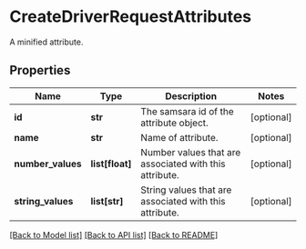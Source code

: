 # CreateDriverRequestAttributes

A minified attribute.
## Properties
Name | Type | Description | Notes
------------ | ------------- | ------------- | -------------
**id** | **str** | The samsara id of the attribute object. | [optional] 
**name** | **str** | Name of attribute. | [optional] 
**number_values** | **list[float]** | Number values that are associated with this attribute. | [optional] 
**string_values** | **list[str]** | String values that are associated with this attribute. | [optional] 

[[Back to Model list]](../README.md#documentation-for-models) [[Back to API list]](../README.md#documentation-for-api-endpoints) [[Back to README]](../README.md)


